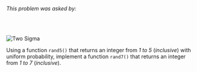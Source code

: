 ###### This problem was asked by:
<br>

![Two Sigma](http://seekvectorlogo.com/wp-content/uploads/2018/12/two-sigma-vector-logo-small.png)

Using a function `rand5()` that returns an integer from _1 to 5_ (_inclusive_) with uniform probability, implement a function `rand7()` that returns an integer from _1 to 7_ (_inclusive_).
